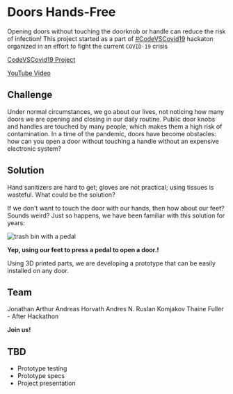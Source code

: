# Doors Hands-Free

Opening doors without touching the doorknob or handle can reduce the risk of infection! This project started as a part of [#CodeVSCovid19](https://www.codevscovid19.org/) hackaton organized in an effort to fight the current `COVID-19` crisis

[CodeVSCovid19 Project](https://devpost.com/software/door-opening-project/) <br>

[YouTube Video](https://www.youtube.com/watch?v=AZzj4fFjVhg/) <br>

## Challenge

Under normal circumstances, we go about our lives, not noticing how many doors we are opening and closing in our daily routine. Public door knobs and handles are touched by many people, which makes them a high risk of contamination. In a time of the pandemic, doors have become obstacles: how can you open a door without touching a handle without an expensive electronic system?

## Solution

Hand sanitizers are hard to get; gloves are not practical; using tissues is wasteful. What could be the solution?

If we don't want to touch the door with our hands, then how about our feet? Sounds weird? Just so happens, we have been familiar with this solution for years:

![trash bin with a pedal](https://cdn.ambientedirect.com/chameleon/mediapool/thumbs/2/a9/Wesco_Kickmaster-Soft-Close-Abfalleimer_1474x1474-ID566863-31b7ff92c3480a2488d5423d4b439b7b.jpg)

**Yep, using our feet to press a pedal to open a door.!**

Using 3D printed parts, we are developing a prototype that can be easily installed on any door.

## Team

Jonathan Arthur
Andreas Horvath
Andres N.
Ruslan Komjakov
Thaine Fuller - After Hackathon

**Join us!**

## TBD

- Prototype testing
- Prototype specs
- Project presentation
